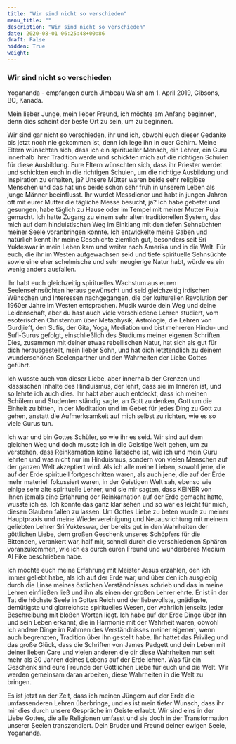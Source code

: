 ```yaml
---
title: "Wir sind nicht so verschieden"
menu_title: ""
description: "Wir sind nicht so verschieden"
date: 2020-08-01 06:25:48+00:86
draft: False
hidden: True
weight:
---
```

### Wir sind nicht so verschieden

Yogananda - empfangen durch Jimbeau Walsh  am 1. April 2019, Gibsons, BC, Kanada.

Mein lieber Junge, mein lieber Freund, ich möchte am Anfang beginnen, denn dies scheint der beste Ort zu sein, um zu beginnen.

Wir sind gar nicht so verschieden, ihr und ich, obwohl euch dieser Gedanke bis jetzt noch nie gekommen ist, denn ich lege ihn in euer Gehirn. Meine Eltern wünschten sich, dass ich ein spiritueller Mensch, ein Lehrer, ein Guru innerhalb ihrer Tradition werde und schickten mich auf die richtigen Schulen für diese Ausbildung. Eure Eltern wünschten sich, dass ihr Priester werdet und schickten euch in die richtigen Schulen, um die richtige Ausbildung und Inspiration zu erhalten, ja? Unsere Mütter waren beide sehr religiöse Menschen und das hat uns beide schon sehr früh in unserem Leben als junge Männer beeinflusst. Ihr wurdet Messdiener und habt in jungen Jahren oft mit eurer Mutter die tägliche Messe besucht, ja? Ich habe gebetet und gesungen, habe täglich zu Hause oder im Tempel mit meiner Mutter Puja gemacht. Ich hatte Zugang zu einem sehr alten traditionellen System, das mich auf dem hinduistischen Weg im Einklang mit den tiefen Sehnsüchten meiner Seele voranbringen konnte. Ich entwickelte meine Gaben und natürlich kennt ihr meine Geschichte ziemlich gut, besonders seit Sri Yukteswar in mein Leben kam und weiter nach Amerika und in die Welt. Für euch, die ihr im Westen aufgewachsen seid und tiefe spirituelle Sehnsüchte sowie eine eher schelmische und sehr neugierige Natur habt, würde es ein wenig anders ausfallen.

Ihr habt euch gleichzeitig spirituelles Wachstum aus euren Seelensehnsüchten heraus gewünscht und seid gleichzeitig irdischen Wünschen und Interessen nachgegangen, die der kulturellen Revolution der 1960er Jahre im Westen entsprachen. Musik wurde dein Weg und deine Leidenschaft, aber du hast auch viele verschiedene Lehren studiert, vom esoterischen Christentum über Metaphysik, Astrologie, die Lehren von Gurdjieff, den Sufis, der Gita, Yoga, Mediation und bist mehreren Hindu- und Sufi-Gurus gefolgt, einschließlich des Studiums meiner eigenen Schriften. Dies, zusammen mit deiner etwas rebellischen Natur, hat sich als gut für dich herausgestellt, mein lieber Sohn, und hat dich letztendlich zu deinem wunderschönen Seelenpartner und den Wahrheiten der Liebe Gottes geführt.

Ich wusste auch von dieser Liebe, aber innerhalb der Grenzen und klassischen Inhalte des Hinduismus, der lehrt, dass sie im Inneren ist, und so lehrte ich auch dies. Ihr habt aber auch entdeckt, dass ich meinen Schülern und Studenten ständig sagte, an Gott zu denken, Gott um die Einheit zu bitten, in der Meditation und im Gebet für jedes Ding zu Gott zu gehen, anstatt die Aufmerksamkeit auf mich selbst zu richten, wie es so viele Gurus tun.

Ich war und bin Gottes Schüler, so wie ihr es seid. Wir sind auf dem gleichen Weg und doch musste ich in die Geistige Welt gehen, um zu verstehen, dass Reinkarnation keine Tatsache ist, wie ich und mein Guru lehrten und was nicht nur im Hinduismus, sondern von vielen Menschen auf der ganzen Welt akzeptiert wird. Als ich alle meine Lieben, sowohl jene, die auf der Erde spirituell fortgeschritten waren, als auch jene, die auf der Erde mehr materiell fokussiert waren, in der Geistigen Welt sah, ebenso wie einige sehr alte spirituelle Lehrer, und sie mir sagten, dass KEINER von ihnen jemals eine Erfahrung der Reinkarnation auf der Erde gemacht hatte, wusste ich es. Ich konnte das ganz klar sehen und so war es leicht für mich, diesen Glauben fallen zu lassen. Um Gottes Liebe zu beten wurde zu meiner Hauptpraxis und meine Wiedervereinigung und Neuausrichtung mit meinem geliebten Lehrer Sri Yukteswar, der bereits gut in den Wahrheiten der göttlichen Liebe, dem großen Geschenk unseres Schöpfers für die Bittenden, verankert war, half mir, schnell durch die verschiedenen Sphären voranzukommen, wie ich es durch euren Freund und wunderbares Medium Al Fike beschrieben habe.

Ich möchte euch meine Erfahrung mit Meister Jesus erzählen, den ich immer geliebt habe, als ich auf der Erde war, und über den ich ausgiebig durch die Linse meines östlichen Verständnisses schrieb und das in meine Lehren einfließen ließ und ihn als einen der großen Lehrer ehrte. Er ist in der Tat die höchste Seele in Gottes Reich und der liebevollste, gnädigste, demütigste und glorreichste spirituelles Wesen, der wahrlich jenseits jeder Beschreibung mit bloßen Worten liegt. Ich habe auf der Erde Dinge über ihn und sein Leben erkannt, die in Harmonie mit der Wahrheit waren, obwohl ich andere Dinge im Rahmen des Verständnisses meiner eigenen, wenn auch begrenzten, Tradition über ihn gestellt habe. Ihr hattet das Privileg und das große Glück, dass die Schriften von James Padgett und dein Leben mit deiner lieben Care und vielen anderen die dir diese Wahrheiten nun seit mehr als 30 Jahren deines Lebens auf der Erde lehren. Was für ein Geschenk sind eure Freunde der Göttlichen Liebe für euch und die Welt. Wir werden gemeinsam daran arbeiten, diese Wahrheiten in die Welt zu bringen.

Es ist jetzt an der Zeit, dass ich meinen Jüngern auf der Erde die umfassenderen Lehren überbringe, und es ist mein tiefer Wunsch, dass ihr mir dies durch unsere Gespräche im Geiste erlaubt. Wir sind eins in der Liebe Gottes, die alle Religionen umfasst und sie doch in der Transformation unserer Seelen transzendiert. Dein Bruder und Freund deiner ewigen Seele, Yogananda.
